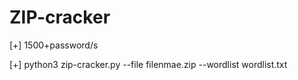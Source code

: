 # ZIP-cracker
[+] 1500+password/s

[+] python3 zip-cracker.py --file filenmae.zip --wordlist wordlist.txt
